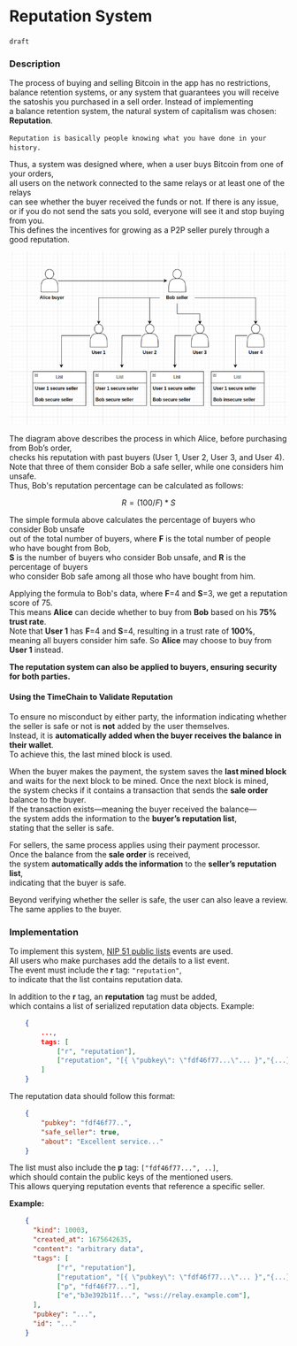 # Reputation System  

`draft`

### Description  

The process of buying and selling Bitcoin in the app has no restrictions,  
balance retention systems, or any system that guarantees you will receive  
the satoshis you purchased in a sell order. Instead of implementing  
a balance retention system, the natural system of capitalism was chosen: **Reputation**.  

`Reputation is basically people knowing what you have done in your history.`  

Thus, a system was designed where, when a user buys Bitcoin from one of your orders,  
all users on the network connected to the same relays or at least one of the relays  
can see whether the buyer received the funds or not. If there is any issue,  
or if you do not send the sats you sold, everyone will see it and stop buying from you.  
This defines the incentives for growing as a P2P seller purely through a good reputation.  

![diagram](sources/reputation.png)  

The diagram above describes the process in which Alice, before purchasing from Bob’s order,  
checks his reputation with past buyers (User 1, User 2, User 3, and User 4).  
Note that three of them consider Bob a safe seller, while one considers him unsafe.  
Thus, Bob's reputation percentage can be calculated as follows:  

```math
    R = (100 / F) * S 
```

The simple formula above calculates the percentage of buyers who consider Bob unsafe  
out of the total number of buyers, where **F** is the total number of people who have bought from Bob,  
**S** is the number of buyers who consider Bob unsafe, and **R** is the percentage of buyers  
who consider Bob safe among all those who have bought from him.  

Applying the formula to Bob's data, where **F**=4 and **S**=3, we get a reputation score of 75.  
This means **Alice** can decide whether to buy from **Bob** based on his **75% trust rate**.  
Note that **User 1** has **F**=4 and **S**=4, resulting in a trust rate of **100%**,  
meaning all buyers consider him safe. So **Alice** may choose to buy from **User 1** instead.  

**The reputation system can also be applied to buyers, ensuring security for both parties.**  

#### Using the TimeChain to Validate Reputation  

To ensure no misconduct by either party, the information indicating whether  
the seller is safe or not is **not** added by the user themselves.  
Instead, it is **automatically added when the buyer receives the balance in their wallet**.  
To achieve this, the last mined block is used.  

When the buyer makes the payment, the system saves the **last mined block**  
and waits for the next block to be mined. Once the next block is mined,  
the system checks if it contains a transaction that sends the **sale order** balance to the buyer.  
If the transaction exists—meaning the buyer received the balance—  
the system adds the information to the **buyer’s reputation list**,  
stating that the seller is safe.  

For sellers, the same process applies using their payment processor.  
Once the balance from the **sale order** is received,  
the system **automatically adds the information** to the **seller’s reputation list**,  
indicating that the buyer is safe.  

Beyond verifying whether the seller is safe, the user can also leave a review.  
The same applies to the buyer.  

### Implementation  

To implement this system, [NIP 51 public lists](https://github.com/nostr-protocol/nips/blob/master/51.md) events are used.  
All users who make purchases add the details to a list event.  
The event must include the **r** tag: `"reputation"`,  
to indicate that the list contains reputation data.  

In addition to the **r** tag, an **reputation** tag must be added,  
which contains a list of serialized reputation data objects. Example:  

```json
    {
        ...,
        tags: [
            ["r", "reputation"],
            ["reputation", "[{ \"pubkey\": \"fdf46f77...\"... }","{...}]"]
        ]
    }    
```

The reputation data should follow this format:  

```json
    {
        "pubkey": "fdf46f77..",
        "safe_seller": true,
        "about": "Excellent service..."
    } 
```

The list must also include the **p** tag: `["fdf46f77...", ..]`,  
which should contain the public keys of the mentioned users.  
This allows querying reputation events that reference a specific seller.  

**Example:**  

```json
    {
      "kind": 10003,
      "created_at": 1675642635,
      "content": "arbitrary data",
      "tags": [
            ["r", "reputation"],
            ["reputation", "[{ \"pubkey\": \"fdf46f77...\"... }","{...}]"]
            ["p", "fdf46f77..."],
            ["e","b3e392b11f...", "wss://relay.example.com"],
      ],
      "pubkey": "...",
      "id": "..."
    }
```
